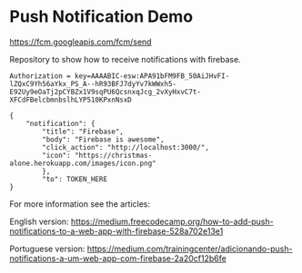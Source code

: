 # Push Notification Demo
https://fcm.googleapis.com/fcm/send

Repository to show how to receive notifications with firebase.
```
Authorization = key=AAAABIC-esw:APA91bFM9FB_50AiJHvFI-lZQxC9Yh56aYkx_PS_A--hR93BFJ7dyYv7kWWxh5-E92Uy9eOaTj2pCYBZx1V9sqPU6QcsnxqJcg_2vXyHxvC7t-XFCdFBelcbmnbslhLYP510KPxnNsxD
```


```
{
	"notification": {
        "title": "Firebase",
        "body": "Firebase is awesome",
        "click_action": "http://localhost:3000/",
        "icon": "https://christmas-alone.herokuapp.com/images/icon.png"
    	},
    	"to": TOKEN_HERE
}
```

For more information see the articles:

English version: https://medium.freecodecamp.org/how-to-add-push-notifications-to-a-web-app-with-firebase-528a702e13e1

Portuguese version: https://medium.com/trainingcenter/adicionando-push-notifications-a-um-web-app-com-firebase-2a20cf12b6fe
